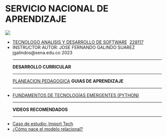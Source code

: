 # SERVICIO NACIONAL DE APRENDIZAJE
<link href="http://siomi.datasena.com/analitica/Estilo.css" rel="stylesheet" type="text/css" />

<img src="https://blogger.googleusercontent.com/img/a/AVvXsEimdqxynaYJeDRuTUp3lzEWFnnQSC2KTVSxvnV70I2eZ5tOCfjwdNnExSTSm2tCf1xBFHVHwsN80OCpDCO0J80UTNWxPC86s7s5aB8rnizg7guNowqTxhr5Fd9WH48n7pn8uLZNFTgXuSGUH6BNncmfQEpOz9pAe_T0zD8n2-aGZk8-C_l6GWk-aq60fQ=s960">
<ul>
<li><a href="https://www.youtube.com/watch?v=ddiy0azeS5g">TECNOLOGO ANALISIS Y DESARROLLO DE SOFTWARE</a>&nbsp;&nbsp;<a  href="https://drive.google.com/file/d/1J16_M5qVOIUIZsW-V36TdFBoIeA0iiJD/view">228117</a></li>
<li>INSTRUCTOR AUTOR: JOSE FERNANDO GALINDO SUAREZ jgalindos@sena.edu.co 2023</li>
<hr>
<b>DESARROLLO CURRICULAR</b><hr>
<a href="https://docs.google.com/spreadsheets/d/1q-q40nEnY7XiUKf7lzkKv7vpxGOdKvX5/edit?usp=sharing&ouid=104204113553695993324&rtpof=true&sd=true">PLANEACION PEDAGOGICA</a>
<b>GUIAS DE APRENDIZAJE</B><hr>
<li><a href="https://drive.google.com/file/d/1jUC4b6OwVfrw1NvpUSZWxoWEcsQK7Cff/view?usp=sharing" targe="xxx">FUNDAMENTOS DE TECNOLOGÍAS EMERGENTES (PYTHON)</a></li>
<hr><b>VIDEOS RECOMENDADOS</B><hr>
<li><a href="https://www.youtube.com/embed/Ih7CYH73mrM" targe="xxx">Caso de estudio: Import Tech</a></li>
<li><a href="https://www.youtube.com/embed/m-GvcEHn4R4" targe="xxx">¿Cómo nace el modelo relacional?
</a></li>
</ul>